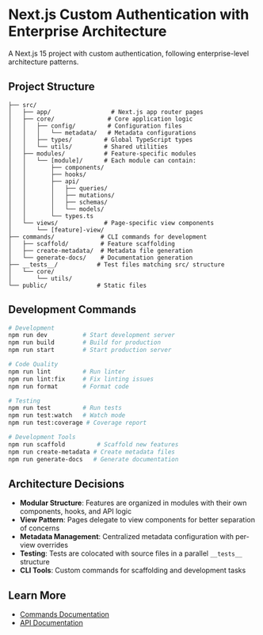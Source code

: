 # Next.js Custom Authentication with Enterprise Architecture

A Next.js 15 project with custom authentication, following enterprise-level architecture patterns.

## Project Structure

```
├── src/
│   ├── app/                 # Next.js app router pages
│   ├── core/               # Core application logic
│   │   ├── config/         # Configuration files
│   │   │   └── metadata/   # Metadata configurations
│   │   ├── types/         # Global TypeScript types
│   │   └── utils/         # Shared utilities
│   ├── modules/           # Feature-specific modules
│   │   └── [module]/      # Each module can contain:
│   │       ├── components/
│   │       ├── hooks/
│   │       ├── api/
│   │       │   ├── queries/
│   │       │   ├── mutations/
│   │       │   ├── schemas/
│   │       │   └── models/
│   │       └── types.ts
│   └── views/             # Page-specific view components
│       └── [feature]-view/
├── commands/             # CLI commands for development
│   ├── scaffold/         # Feature scaffolding
│   ├── create-metadata/  # Metadata file generation
│   └── generate-docs/    # Documentation generation
├── __tests__/           # Test files matching src/ structure
│   └── core/
│       └── utils/
└── public/              # Static files
```

## Development Commands

```bash
# Development
npm run dev          # Start development server
npm run build        # Build for production
npm run start        # Start production server

# Code Quality
npm run lint         # Run linter
npm run lint:fix     # Fix linting issues
npm run format       # Format code

# Testing
npm run test         # Run tests
npm run test:watch   # Watch mode
npm run test:coverage # Coverage report

# Development Tools
npm run scaffold         # Scaffold new features
npm run create-metadata # Create metadata files
npm run generate-docs   # Generate documentation
```

## Architecture Decisions

- **Modular Structure**: Features are organized in modules with their own components, hooks, and API logic
- **View Pattern**: Pages delegate to view components for better separation of concerns
- **Metadata Management**: Centralized metadata configuration with per-view overrides
- **Testing**: Tests are colocated with source files in a parallel `__tests__` structure
- **CLI Tools**: Custom commands for scaffolding and development tasks

## Learn More

- [Commands Documentation](./commands/README.md)
- [API Documentation](./docs/index.html)
